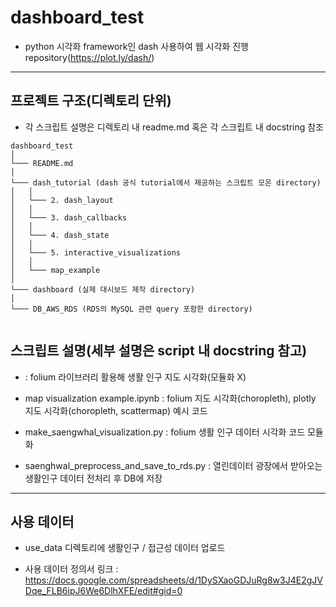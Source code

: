 # dashboard_test

- python 시각화 framework인 dash 사용하여 웹 시각화 진행 repository(https://plot.ly/dash/)

---

## 프로젝트 구조(디렉토리 단위)

- 각 스크립트 설명은 디렉토리 내 readme.md 혹은 각 스크립트 내 docstring 참조

```
dashboard_test
│
└─── README.md
│
└─── dash_tutorial (dash 공식 tutorial에서 제공하는 스크립트 모은 directory)
│   │
│   └─── 2. dash_layout
│   │
│   └─── 3. dash_callbacks
│   │
│   └─── 4. dash_state
│   │
│   └─── 5. interactive_visualizations
│   │
│   └─── map_example
│
└─── dashboard (실제 대시보드 제작 directory)
│
└─── DB_AWS_RDS (RDS의 MySQL 관련 query 포함한 directory)


```

## 스크립트 설명(세부 설명은 script 내 docstring 참고)

-  : folium 라이브러리 활용해 생활 인구 지도 시각화(모듈화 X)

- map visualization example.ipynb : folium 지도 시각화(choropleth), plotly 지도 시각화(choropleth, scattermap) 예시 코드

- make_saengwhal_visualization.py : folium 생활 인구 데이터 시각화 코드 모듈화

- saenghwal_preprocess_and_save_to_rds.py : 열린데이터 광장에서 받아오는 생활인구 데이터 전처리 후 DB에 저장


---

## 사용 데이터

- use_data 디렉토리에 생활인구 / 접근성 데이터 업로드

- 사용 데이터 정의서 링크 : https://docs.google.com/spreadsheets/d/1DySXaoGDJuRg8w3J4E2gJVDqe_FLB6ipJ6We6DlhXFE/edit#gid=0 
